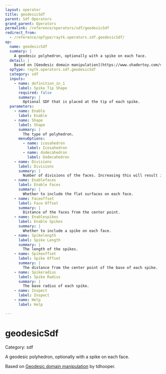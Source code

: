```yaml
---
layout: operator
title: geodesicSdf
parent: Sdf Operators
grand_parent: Operators
permalink: /reference/operators/sdf/geodesicSdf
redirect_from:
  - /reference/opType/raytk.operators.sdf.geodesicSdf/
op:
  name: geodesicSdf
  summary: |
    A geodesic polyhedron, optionally with a spike on each face.
  detail: |
    Based on [Geodesic domain manipulation](https://www.shadertoy.com/view/4tG3zW) by tdhooper.
  opType: raytk.operators.sdf.geodesicSdf
  category: sdf
  inputs:
    - name: definition_in_1
      label: Spike Tip Shape
      required: false
      summary: |
        Optional SDF that is placed at the tip of each spike.
  parameters:
    - name: Enable
      label: Enable
    - name: Shape
      label: Shape
      summary: |
        The type of polyhedron.
      menuOptions:
        - name: icosahedron
          label: Icosahedron
        - name: dodecahedron
          label: Dodecahedron
    - name: Divisions
      label: Divisions
      summary: |
        Number of divisions of the faces. Increasing this will result in more sides on the shape.
    - name: Enablefaces
      label: Enable Faces
      summary: |
        Whether to include the flat surfaces on each face.
    - name: Faceoffset
      label: Face Offset
      summary: |
        Distance of the faces from the center point.
    - name: Enablespikes
      label: Enable Spikes
      summary: |
        Whether to include a spike on each face.
    - name: Spikelength
      label: Spike Length
      summary: |
        The length of the spikes.
    - name: Spikeoffset
      label: Spike Offset
      summary: |
        The distance from the center point of the base of each spike.
    - name: Spikeradius
      label: Spike Radius
      summary: |
        The base radius of each spike.
    - name: Inspect
      label: Inspect
    - name: Help
      label: Help

---
```


# geodesicSdf

Category: sdf



A geodesic polyhedron, optionally with a spike on each face.

Based on [Geodesic domain manipulation](https://www.shadertoy.com/view/4tG3zW) by tdhooper.